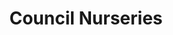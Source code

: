 ---
schema: default
title: Council Nurseries
organization: Renfrewshire Council
notes: >-
    Education
resources:
  - name: Council Nurseries FEATURE LAYER
  - url: >-
      
  - format: FEATURE LAYER
license: 
category:

  - Education
  - Open Data
  - School
  - Nursery
  - ASN
  - Learning
  - Catchment Areas
maintainer: Renfrewshire Council
maintainer_email: someone@example.com
---